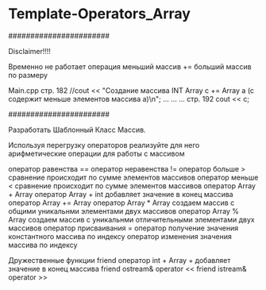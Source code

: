 # Template-Operators_Array



#######################

Disclaimer!!!!

Временно не работает операция меньший массив += больший массив по размеру

Main.cpp
стр. 182 //cout << "Создание массива INT Array c += Array a (c содержит меньше элементов массива a)\n";
...
...
...
стр. 192 cout << c;

#######################

Разработать Шаблонный Класс Массив.

Используя перегрузку операторов реализуйте для него арифметические операции для работы с массивом

оператор равенства ==
оператор неравенства !=
оператор больше > сравнение происходит по сумме элементов массивов
оператор меньше < сравнение происходит по сумме элементов массивов
оператор Array + Array
оператор Array + int добавляет значение в конец массива
оператор Array += Array
оператор Array * Array создаем массив с общими уникальнми элементами двух массивов
оператор Array % Array создаем массив с уникальнми отличительными элементами двух массивов
оператор присваивания =
оператор получение значения константного массива по индексу
оператор изменения значения массива по индексу

Дружественные функции
friend оператор int + Array +  добавляет значение в конец массива
friend ostream& operator <<
friend istream& operator >>
